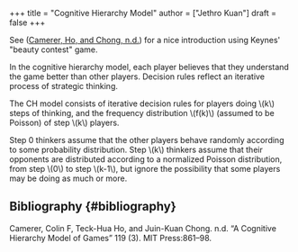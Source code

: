 +++
title = "Cognitive Hierarchy Model"
author = ["Jethro Kuan"]
draft = false
+++

See ([Camerer, Ho, and Chong, n.d.](#org8c228c1)) for a nice introduction using Keynes' "beauty
contest" game.

In the cognitive hierarchy model, each player believes that they
understand the game better than other players. Decision rules reflect
an iterative process of strategic thinking.

The CH model consists of iterative decision rules for players doing
\\(k\\) steps of thinking, and the frequency distribution \\(f(k)\\) (assumed
to be Poisson) of step \\(k\\) players.

Step 0 thinkers assume that the other players behave randomly
according to some probability distribution. Step \\(k\\) thinkers assume
that their opponents are distributed according to a normalized Poisson
distribution, from step \\(0\\) to step \\(k-1\\), but ignore the possibility
that some players may be doing as much or more.

## Bibliography {#bibliography}

<a id="org8c228c1"></a>Camerer, Colin F, Teck-Hua Ho, and Juin-Kuan Chong. n.d. “A Cognitive Hierarchy Model of Games” 119 (3). MIT Press:861–98.
